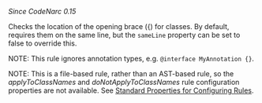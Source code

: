 *Since CodeNarc 0.15*

Checks the location of the opening brace ({) for classes. By default,
requires them on the same line, but the `sameLine` property can be set
to false to override this.

NOTE: This rule ignores annotation types, e.g. `@interface MyAnnotation
{}`.

NOTE: This is a file-based rule, rather than an AST-based rule, so the
*applyToClassNames* and *doNotApplyToClassNames* rule configuration
properties are not available. See [Standard Properties for Configuring
Rules](./codenarc-configuring-rules.html#standard-properties-for-configuring-rules).
